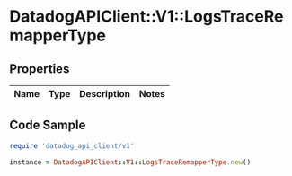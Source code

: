 # DatadogAPIClient::V1::LogsTraceRemapperType

## Properties

| Name | Type | Description | Notes |
| ---- | ---- | ----------- | ----- |

## Code Sample

```ruby
require 'datadog_api_client/v1'

instance = DatadogAPIClient::V1::LogsTraceRemapperType.new()
```

